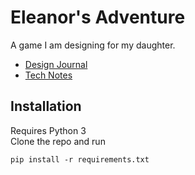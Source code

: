 # Eleanor's Adventure

A game I am designing for my daughter.

* [Design Journal](notes/journal.md)
* [Tech Notes](notes/tech_notes.md)

## Installation
Requires Python 3 <br>
Clone the repo and run
```
pip install -r requirements.txt
```